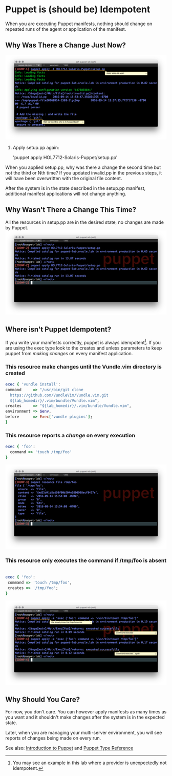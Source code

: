 # Puppet is (should be) Idempotent

When you are executing Puppet manifests, nothing should change on repeated runs of the agent or application of the manifest.

## Why Was There a Change Just Now?

![](/assets/IDEMP-PUP-000.0.png)

1. Apply setup.pp again:

   'puppet apply HOL7712-Solaris-Puppet/setup.pp'

When you applied setup.pp, why was there a change the second time but not the third or Nth time? If you updated invalid.pp in the previous steps, it will have been overwritten with the original file content.

After the system is in the state described in the setup.pp manifest, additional manifest applications will not change anything.

## Why Wasn't There a Change This Time?

All the resources in setup.pp are in the desired state, no changes are made by Puppet.
![](/assets/IDEMP-PUP-000.1.png)

## Where isn't Puppet Idempotent?

If you write your manifests correctly, puppet is always idempotent[^1]. If you are using the exec type look to the creates and unless parameters to keep puppet from _making changes_ on every manifest application.

### This resource make changes until the Vundle.vim directory is created

```ruby
exec { 'vundle install':
command     => "/usr/bin/git clone 
  https://github.com/VundleVim/Vundle.vim.git 
  ${lab_homedir}/.vim/bundle/Vundle.vim",
creates     => "${lab_homedir}/.vim/bundle/Vundle.vim",
environment => $env,
before      => Exec['vundle plugins'];
}
```

### This resource reports a _change_ on every execution

```ruby
exec { 'foo':
  command => 'touch /tmp/foo'
}

```

![](/assets/IDEMP-PUP-000.2.png)

### This resource only executes the command if /tmp/foo is absent

```ruby

exec { 'foo':
 command => 'touch /tmp/foo',
 creates => '/tmp/foo';
}
```

![](/assets/IDEMP-PUP-000.3.png)

## Why Should You Care?

For now,  you don't care. You can however apply manifests as many times as you want and it shouldn't make changes after the system is in the expected state.

Later, when you are managing your multi-server environment, you will see reports of changes being made on every run.

See also: [Introduction to Puppet](https://docs.puppet.com/guides/introduction.html) and [Puppet Type Reference](https://docs.puppet.com/puppet/latest/reference/type.html)

[^1]: You may see an example in this lab where a provider is unexpectedly not idempotent.

